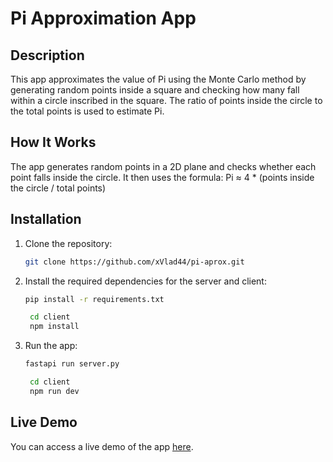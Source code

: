 # Pi Approximation App

## Description
This app approximates the value of Pi using the Monte Carlo method by generating random points inside a square and checking how many fall within a circle inscribed in the square. The ratio of points inside the circle to the total points is used to estimate Pi.

## How It Works
The app generates random points in a 2D plane and checks whether each point falls inside the circle. It then uses the formula: Pi ≈ 4 * (points inside the circle / total points)

## Installation
1. Clone the repository:
   ```bash
   git clone https://github.com/xVlad44/pi-aprox.git
    ```

2. Install the required dependencies for the server and client:
   ```bash
   pip install -r requirements.txt 
   ```

   ```bash
    cd client
    npm install
    ```
3. Run the app:
    ```bash
    fastapi run server.py
    ```
    
    ```bash
     cd client
     npm run dev
     ```

## Live Demo
You can access a live demo of the app [here](https://xvlad44.github.io/pi-aprox-demo/).











